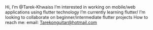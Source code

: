 Hi, I’m @Tarek-Khwaiss
I’m interested in working on mobile/web applications using flutter technology
I’m currently learning flutter/
I’m looking to collaborate on beginner/intermediate flutter projects
How to reach me:
email: Tarekonguitar@hotmail.com


